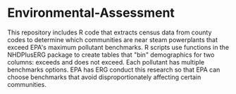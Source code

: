 # Environmental-Assessment
This repository includes R code that extracts census data from county codes to determine which communities are near steam powerplants that exceed EPA's maximum pollutant benchmarks.
R scripts use functions in the NHDPlusERG package to create tables that "bin" demographics for two columns: exceeds and does not exceed. 
Each pollutant has multiple benchmarks options. EPA has ERG conduct this research so that EPA can choose benchmarks that avoid disproportionately affecting certain communities.

